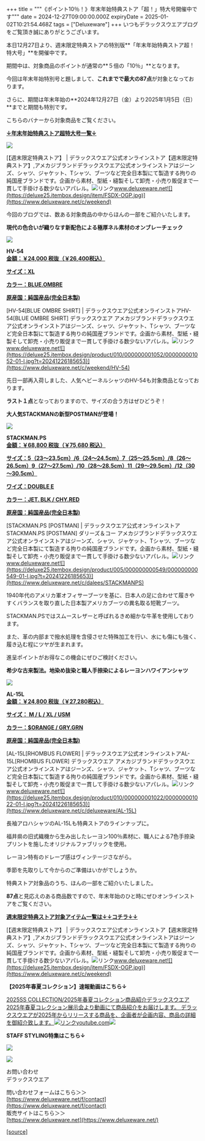 +++
title = """《ポイント10％！》年末年始特典ストア「超！」特大号開催中です"""
date = 2024-12-27T09:00:00.000Z
expiryDate = 2025-01-02T10:21:54.468Z
tags = ["Deluxeware"]
+++
いつもデラックスウエアブログをご覧頂き誠にありがとうございます。

本日12月27日より、週末限定特典ストアの特別版**「年末年始特典ストア超！特大号」**を開催中です。

期間中は、対象商品のポイントが通常の**５倍の「10％」**となります。

今回は年末年始特別号と題しまして、**これまでで最大の87点**が対象となっております。

さらに、期間は年末年始の**2024年12月27日（金）より2025年1月5日（日）**までと期間も特別です。

こちらのバナーから対象商品をご覧ください。

**[↓年末年始特典ストア超特大号一覧↓](https://www.deluxeware.net/c/weekend)**

[![](https://stat.ameba.jp/user_images/20241227/12/deluxeware/13/2b/j/o1200050015526246392.jpg)](https://www.deluxeware.net/c/weekend)

[【週末限定特典ストア】 | デラックスウエア公式オンラインストア【週末限定特典ストア】,アメカジブランドデラックスウエア公式オンラインストアはジーンズ、シャツ、ジャケット、Tシャツ、ブーツなど完全日本製にて製造する拘りの純国産ブランドです。企画から素材、型紙・縫製そして卸売・小売り販促まで一貫して手掛ける数少ないアパレル。![リンク](https://c.stat100.ameba.jp/ameblo/symbols/v3.20.0/svg/gray/editor_link.svg)www.deluxeware.net![](https://deluxe25.itembox.design/item/FSDX-OGP.jpg)](https://www.deluxeware.net/c/weekend)

今回のブログでは、数ある対象商品の中からほんの一部をご紹介いたします。

**現代の色合いが織りなす新配色による極厚ネル素材のオンブレーチェック**

[![](https://stat.ameba.jp/user_images/20241227/12/deluxeware/26/0b/j/o0800080015526252989.jpg)](https://stat.ameba.jp/user_images/20241227/12/deluxeware/26/0b/j/o0800080015526252989.jpg)

**HV-54**  
**[金額：￥24,000 税抜（￥26,400税込）](https://www.deluxeware.net/c/weekend/HV-54)**

**[サイズ：XL](https://www.deluxeware.net/c/weekend/HV-54)**

**[カラー：BLUE.OMBRE](https://www.deluxeware.net/c/weekend/HV-54)**

**[原産国：純国産品(完全日本製)](https://www.deluxeware.net/c/weekend/HV-54)**

[HV-54\[BLUE OMBRE SHIRT\] | デラックスウエア公式オンラインストアHV-54\[BLUE OMBRE SHIRT\] デラックスウエア アメカジブランドデラックスウエア公式オンラインストアはジーンズ、シャツ、ジャケット、Tシャツ、ブーツなど完全日本製にて製造する拘りの純国産ブランドです。企画から素材、型紙・縫製そして卸売・小売り販促まで一貫して手掛ける数少ないアパレル。![リンク](https://c.stat100.ameba.jp/ameblo/symbols/v3.20.0/svg/gray/editor_link.svg)www.deluxeware.net![](https://deluxe25.itembox.design/product/010/000000001052/000000001052-01-l.jpg?t=20241226185653)](https://www.deluxeware.net/c/weekend/HV-54)

先日一部再入荷しました、人気ヘビーネルシャツのHV-54も対象商品となっております。

**ラスト１点**となっておりますので、サイズの合う方はぜひどうぞ！

**大人気STACKMANの新型POSTMANが登場！**

[![](https://stat.ameba.jp/user_images/20241227/12/deluxeware/38/d9/j/o0800080015526252991.jpg)](https://stat.ameba.jp/user_images/20241227/12/deluxeware/38/d9/j/o0800080015526252991.jpg)

**STACKMAN.PS**  
**[金額：￥68,800 税抜（￥75,680 税込）](https://www.deluxeware.net/c/dalees/STACKMANPS)**

**[サイズ：5（23～23.5cm）/6（24～24.5cm）7（25～25.5cm）/8（26～26.5cm）9（27～27.5cm）/10（28～28.5cm）11（29～29.5cm）/12（30～30.5cm）](https://www.deluxeware.net/c/dalees/STACKMANPS)**

**[ワイズ：DOUBLE E](https://www.deluxeware.net/c/dalees/STACKMANPS)**

**[カラー：JET. BLK / CHY.RED](https://www.deluxeware.net/c/dalees/STACKMANPS)** 

**[原産国：純国産品(完全日本製)](https://www.deluxeware.net/c/dalees/STACKMANPS)**

[STACKMAN.PS \[POSTMAN\] | デラックスウエア公式オンラインストアSTACKMAN.PS \[POSTMAN\] ダリーズ＆コー アメカジブランドデラックスウエア公式オンラインストアはジーンズ、シャツ、ジャケット、Tシャツ、ブーツなど完全日本製にて製造する拘りの純国産ブランドです。企画から素材、型紙・縫製そして卸売・小売り販促まで一貫して手掛ける数少ないアパレル。![リンク](https://c.stat100.ameba.jp/ameblo/symbols/v3.20.0/svg/gray/editor_link.svg)www.deluxeware.net![](https://deluxe25.itembox.design/product/005/000000000549/000000000549-01-l.jpg?t=20241226185653)](https://www.deluxeware.net/c/dalees/STACKMANPS)

1940年代のアメリカ軍オフィサーブーツを基に、日本人の足に合わせて履きやすくバランスを取り直した日本製アメリカブーツの異名取る短靴ブーツ。

STACKMAN.PSではスムースレザーと呼ばれるきめ細かな牛革を使用しております。

また、革の内部まで撥水処理を含侵させた特殊加工を行い、水にも傷にも強く、履き込む程にツヤが生まれます。

進呈ポイントがお得なこの機会にぜひご検討ください。

**希少な古来製法。地染め抜染と職人手捺染によるレーヨンハワイアンシャツ**

[![](https://stat.ameba.jp/user_images/20241227/12/deluxeware/fb/d6/j/o0800080015526252987.jpg)](https://stat.ameba.jp/user_images/20241227/12/deluxeware/fb/d6/j/o0800080015526252987.jpg)

**AL-15L**  
**[金額：￥24,800 税抜（￥27,280税込）](https://www.deluxeware.net/c/deluxeware/AL-15L)**

**[サイズ： M / L / XL / USM](https://www.deluxeware.net/c/deluxeware/AL-15L)**

**[カラー：$ORANGE / GRY.GRN](https://www.deluxeware.net/c/deluxeware/AL-15L)**

**[原産国：純国産品(完全日本製)](https://www.deluxeware.net/c/deluxeware/AL-15L)**

[AL-15L\[RHOMBUS FLOWER\] | デラックスウエア公式オンラインストアAL-15L\[RHOMBUS FLOWER\] デラックスウエア アメカジブランドデラックスウエア公式オンラインストアはジーンズ、シャツ、ジャケット、Tシャツ、ブーツなど完全日本製にて製造する拘りの純国産ブランドです。企画から素材、型紙・縫製そして卸売・小売り販促まで一貫して手掛ける数少ないアパレル。![リンク](https://c.stat100.ameba.jp/ameblo/symbols/v3.20.0/svg/gray/editor_link.svg)www.deluxeware.net![](https://deluxe25.itembox.design/product/010/000000001022/000000001022-01-l.jpg?t=20241226185653)](https://www.deluxeware.net/c/deluxeware/AL-15L)

長袖アロハシャツのAL-15Lも特典ストアのラインナップに。

福井県の旧式織機から生み出したレーヨン100％素材に、職人による7色手捺染プリントを施したオリジナルファブリックを使用。

レーヨン特有のドレープ感はヴィンテージさながら。

季節を先取りして今からのご準備はいかがでしょうか。

特典ストア対象品のうち、ほんの一部をご紹介いたしました。

**87点**と見応えのある商品数ですので、年末年始のひと時にぜひオンラインストアをご覧ください。

**[週末限定特典ストア対象アイテム一覧は↓↓コチラ↓↓](https://www.deluxeware.net/c/weekend)**

[【週末限定特典ストア】 | デラックスウエア公式オンラインストア【週末限定特典ストア】,アメカジブランドデラックスウエア公式オンラインストアはジーンズ、シャツ、ジャケット、Tシャツ、ブーツなど完全日本製にて製造する拘りの純国産ブランドです。企画から素材、型紙・縫製そして卸売・小売り販促まで一貫して手掛ける数少ないアパレル。![リンク](https://c.stat100.ameba.jp/ameblo/symbols/v3.20.0/svg/gray/editor_link.svg)www.deluxeware.net![](https://deluxe25.itembox.design/item/FSDX-OGP.jpg)](https://www.deluxeware.net/c/weekend)

**【2025年春夏コレクション】速報動画はこちら↓**

[2025SS COLLECTION/2025年春夏コレクション商品紹介デラックスウエア2025年春夏コレクション展示会より動画にて商品紹介をお届けします。 デラックスウエアが2025年からリリースする商品を、企画者が企画内容、商品の詳細を御紹介致します。![リンク](https://c.stat100.ameba.jp/ameblo/symbols/v3.20.0/svg/gray/editor_link.svg)youtube.com![](https://i.ytimg.com/vi/A71qJSd2lh4/hqdefault.jpg?sqp=-oaymwEXCOADEI4CSFryq4qpAwkIARUAAIhCGAE=&rs=AOn4CLAjvDtZHCLmch_wfz5qqtOMUoi28A&days_since_epoch=20084)](https://youtube.com/playlist?list=PLmcuUjZ67rhnclr762_W-zDg7FyyrNvqF&si=0hd21EihMD17R82d)

**STAFF STYLING特集はこちら↓**

[![](https://stat.ameba.jp/user_images/20241205/11/deluxeware/42/a2/j/o1200050015517935293.jpg?caw=800)](https://www.deluxeware.net/f/styling)

[![](https://stat.ameba.jp/user_images/20240315/15/deluxeware/04/7f/j/o0800026015413271803.jpg?caw=800)](https://www.instagram.com/deluxeware/?hl=ja)

お問い合わせ  
デラックスウエア

問い合わせフォームはこちら＞＞  
[https://www.deluxeware.net/f/contact](https://www.deluxeware.net/f/contact)  
販売サイトはこちら＞＞  
[https://www.deluxeware.net](https://www.deluxeware.net/)

[[source]](https://ameblo.jp/deluxeware/entry-12880169963.html)
